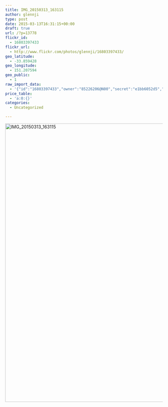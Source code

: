 ```yaml
---
title: IMG_20150313_163115
author: glennji
type: post
date: 2015-03-13T16:31:15+00:00
draft: true
url: /?p=13778
flickr_id:
  - 16803397433
flickr_url:
  - http://www.flickr.com/photos/glennji/16803397433/
geo_latitude:
  - -33.859428
geo_longitude:
  - 151.207594
geo_public:
  - 1
raw_import_data:
  - '{"id":"16803397433","owner":"85226206@N00","secret":"e1bb6052d5","server":"7734","farm":8,"title":"IMG_20150313_163115","ispublic":0,"isfriend":0,"isfamily":0,"description":{"_content":""},"dateupload":"1431087785","lastupdate":"1431087794","datetaken":"2015-03-13 16:31:15","datetakengranularity":"0","datetakenunknown":"0","ownername":"glennji","tags":"","machine_tags":"","originalsecret":"02957d1cd6","originalformat":"jpg","latitude":"-33.859428","longitude":"151.207594","accuracy":"16","context":0,"place_id":"uyU97kpTVLseY.4z4g","woeid":"26198434","geo_is_family":0,"geo_is_friend":0,"geo_is_contact":0,"geo_is_public":0,"media":"photo","media_status":"ready","url_o":"https://farm8.staticflickr.com/7734/16803397433_02957d1cd6_o.jpg","height_o":"4208","width_o":"3120"}'
price_table:
  - 'a:0:{}'
categories:
  - Uncategorized

---
```

<p class="flickr-image">
  <a href="http://www.flickr.com/photos/glennji/16803397433/" class="flickr-link"><img src="/wp-content/uploads/2015/03/16803397433_02957d1cd6_o-759x1024.jpg" width="660" height="890" alt="IMG_20150313_163115" class="keyring-img" /></a>
</p>
